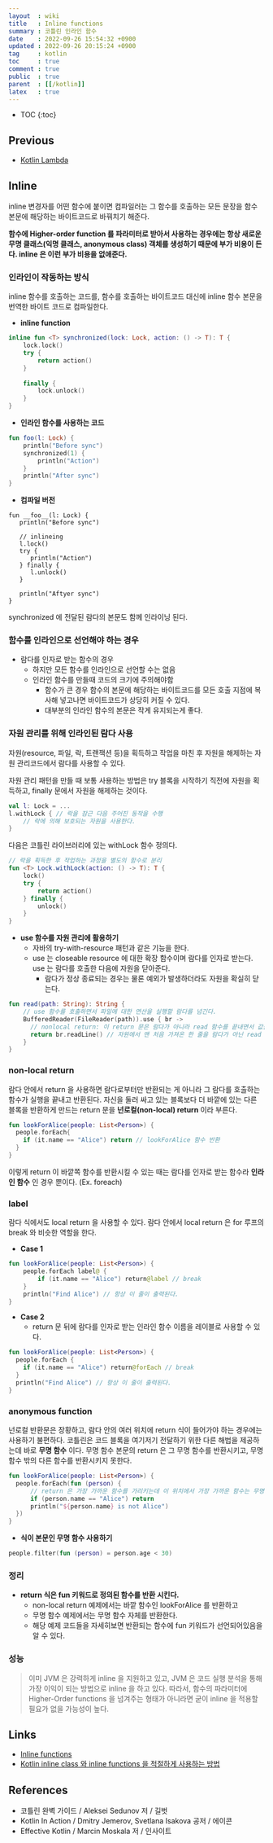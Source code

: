 ```yaml
---
layout  : wiki
title   : Inline functions
summary : 코틀린 인라인 함수
date    : 2022-09-26 15:54:32 +0900
updated : 2022-09-26 20:15:24 +0900
tag     : kotlin
toc     : true
comment : true
public  : true
parent  : [[/kotlin]]
latex   : true
---
```

* TOC
{:toc}

## Previous

- [Kotlin Lambda](https://baekjungho.github.io/wiki/kotlin/kotlin-lambda/)

## Inline

inline 변경자를 어떤 함수에 붙이면 컴파일러는 그 함수를 호출하는 모든 문장을 함수 본문에 해당하는 바이트코드로 바꿔치기 해준다.

__함수에 Higher-order function 를 파라미터로 받아서 사용하는 경우에는 항상 새로운 무명 클래스(익명 클래스, anonymous class) 객체를 생성하기 때문에 부가 비용이 든다. inline 은 이런 부가 비용을 없애준다.__

### 인라인이 작동하는 방식

inline 함수를 호출하는 코드를, 함수를 호출하는 바이트코드 대신에 inline 함수 본문을 번역한 바이트 코드로 컴파일한다.

- __inline function__

```kotlin
inline fun <T> synchronized(lock: Lock, action: () -> T): T {
    lock.lock()
    try {
        return action()
    }
    
    finally {
        lock.unlock()
    }
}
```

- __인라인 함수를 사용하는 코드__

```kotlin
fun foo(l: Lock) {
    println("Before sync")
    synchronized(1) {
        println("Action")
    }
    println("After sync")
}
```

- __컴파일 버전__

```
fun __foo__(l: Lock) {
   println("Before sync")
   
   // inlineing
   l.lock()
   try {
      println("Action")
   } finally {
      l.unlock()
   } 
   
   println("Aftyer sync")
}
```

synchronized 에 전달된 람다의 본문도 함께 인라이닝 된다.

### 함수를 인라인으로 선언해야 하는 경우

- 람다를 인자로 받는 함수의 경우
  - 하지만 모든 함수를 인라인으로 선언할 수는 없음
  - 인라인 함수를 만들때 코드의 크기에 주의해야함
    - 함수가 큰 경우 함수의 본문에 해당하는 바이트코드를 모든 호출 지점에 복사해 넣고나면 바이트코드가 상당히 커질 수 있다.
    - 대부분의 인라인 함수의 본문은 작게 유지되는게 좋다.

### 자원 관리를 위해 인라인된 람다 사용

자원(resource, 파일, 락, 트랜잭션 등)을 획득하고 작업을 마친 후 자원을 해제하는 자원 관리코드에서 람다를 사용할 수 있다.

자원 관리 패턴을 만들 때 보통 사용하는 방법은 try 블록을 시작하기 직전에 자원을 획득하고, finally 문에서 자원을 해제하는 것이다.

```kotlin
val l: Lock = ...
l.withLock { // 락을 잠근 다음 주어진 동작을 수행
    // 락에 의해 보호되는 자원을 사용한다.
}
```

다음은 코틀린 라이브러리에 있는 withLock 함수 정의다.

```kotlin
// 락을 획득한 후 작업하는 과정을 별도의 함수로 분리
fun <T> Lock.withLock(action: () -> T): T {
    lock()
    try {
        return action()
    } finally {
        unlock()
    }
}
```

- __use 함수를 자원 관리에 활용하기__
  - 자바의 try-with-resource 패턴과 같은 기능을 한다.
  - use 는 closeable resource 에 대한 확장 함수이며 람다를 인자로 받는다. use 는 람다를 호출한 다음에 자원을 닫아준다.
    - 람다가 정상 종료되는 경우는 물론 예외가 발생하더라도 자원을 확실히 닫는다.

```kotlin
fun read(path: String): String {
    // use 함수를 호출하면서 파일에 대한 연산을 실행할 람다를 넘긴다.
    BufferedReader(FileReader(path)).use { br ->
      // nonlocal return: 이 return 문은 람다가 아니라 read 함수를 끝내면서 값을 반환한다.
      return br.readLine() // 자원에서 맨 처음 가져온 한 줄을 람다가 아닌 read 에서 반환한다.
    }
}
```

### non-local return

람다 안에서 return 을 사용하면 람다로부터만 반환되는 게 아니라 그 람다를 호출하는 함수가 실행을 끝내고 반환된다. 자신을 둘러 싸고 있는 블록보다 더 바깥에 있는 다른 블록을 반환하게 만드는 return 문을 __넌로컬(non-local) return__ 이라 부른다.

```kotlin
fun lookForAlice(people: List<Person>) {
  people.forEach{
    if (it.name == "Alice") return // lookForAlice 함수 반환
  }
}
```

이렇게 return 이 바깥쪽 함수를 반환시킬 수 있는 때는 람다를 인자로 받는 함수라 __인라인 함수__ 인 경우 뿐이다. (Ex. foreach)

### label

람다 식에서도 local return 을 사용할 수 있다. 람다 안에서 local return 은 for 루프의 break 와 비슷한 역할을 한다.

- __Case 1__

```kotlin
fun lookForAlice(people: List<Person>) {
    people.forEach label@ {
        if (it.name == "Alice") return@label // break
    }
    println("Find Alice") // 항상 이 줄이 출력된다.
}
```

- __Case 2__
  - return 문 뒤에 람다를 인자로 받는 인라인 함수 이름을 레이블로 사용할 수 있다.

```kotlin
fun lookForAlice(people: List<Person>) {
  people.forEach {
    if (it.name == "Alice") return@forEach // break
  }
  println("Find Alice") // 항상 이 줄이 출력된다.
}
```

### anonymous function

넌로컬 반환문은 장황하고, 람다 안의 여러 위치에 return 식이 들어가야 하는 경우에는 사용하기 불편하다. 코틀린은 코드 블록을 여기저기 전달하기 위한 다른 해법을 제공하는데 바로 __무명 함수__ 이다. 무명 함수 본문의 return 은 그 무명 함수를 반환시키고, 무명 함수 밖의 다른 함수를 반환시키지 못한다.

```kotlin
fun lookForAlice(people: List<Person>) {
  people.forEach(fun (person) {
      // return 은 가장 가까운 함수를 가리키는데 이 위치에서 가장 가까운 함수는 무명 함수이다.
      if (person.name == "Alice") return 
      println("${person.name} is not Alice")
  })
}
```

- __식이 본문인 무명 함수 사용하기__

```kotlin
people.filter(fun (person) = person.age < 30)
```

### 정리

- __return 식은 fun 키워드로 정의된 함수를 반환 시킨다.__
  - non-local return 예제에서는 바깥 함수인 lookForAlice 를 반환하고
  - 무명 함수 예제에서는 무명 함수 자체를 반환한다.
  - 해당 예제 코드들을 자세히보면 반환되는 함수에 fun 키워드가 선언되어있음을 알 수 있다.

### 성능

> 이미 JVM 은 강력하게 inline 을 지원하고 있고, JVM 은 코드 실행 분석을 통해 가장 이익이 되는 방법으로 inline 을 하고 있다. 따라서, 함수의 파라미터에  Higher-Order functions 을 넘겨주는 형태가 아니라면 굳이 inline 을 적용할 필요가 없을 가능성이 높다.

## Links

- [Inline functions](https://kotlinlang.org/docs/inline-functions.html)
- [Kotlin inline class 와 inline functions 을 적절하게 사용하는 방법](https://thdev.tech/kotlin/2020/09/29/kotlin_effective_04/)

## References

- 코틀린 완벽 가이드 / Aleksei Sedunov 저 / 길벗
- Kotlin In Action / Dmitry Jemerov, Svetlana Isakova 공저 / 에이콘
- Effective Kotlin / Marcin Moskala 저 / 인사이트